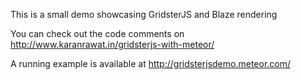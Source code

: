 This is a small demo showcasing GridsterJS and Blaze rendering

You can check out the code comments on http://www.karanrawat.in/gridsterjs-with-meteor/ 

A running example is available at http://gridsterjsdemo.meteor.com/ 
